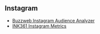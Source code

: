 ## Instagram
- [Buzzweb Instagram Audience Analyzer](https://buzzweb.pro/)
- [INK361 Instagram Metrics](http://ink361.com/)